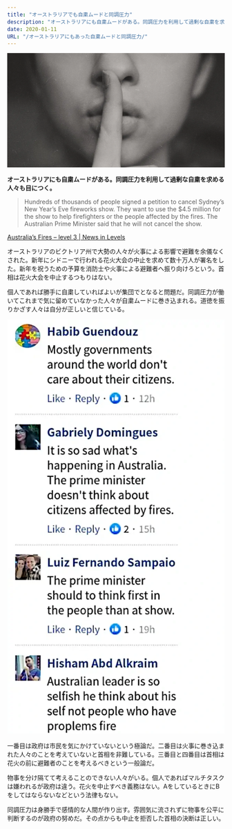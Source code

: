 ```yaml
---
title: "オーストラリアでも自粛ムードと同調圧力"
description: "オーストラリアにも自粛ムードがある。同調圧力を利用して過剰な自粛を求める人々も目につく。"
date: 2020-01-11
URL: "/オーストラリアにもあった自粛ムードと同調圧力/"
---
```


<div align="center">
<img src="./自粛ムード.webp" alt="自粛ムード">
</div>

<b>オーストラリアにも自粛ムードがある。同調圧力を利用して過剰な自粛を求める人々も目につく。</b>

> Hundreds of thousands of people signed a petition to cancel Sydney’s New Year’s Eve fireworks show. 
> They want to use the $4.5 million for the show to help firefighters or the people affected by the fires. The Australian Prime Minister said that he will not cancel the show.

[Australia’s Fires – level 3 | News in Levels](https://www.newsinlevels.com/products/australias-fires-level-3/)

オーストラリアのビクトリア州で大勢の人々が火事による影響で避難を余儀なくされた。新年にシドニーで行われる花火大会の中止を求めて数十万人が署名をした。新年を祝うための予算を消防士や火事による避難者へ振り向けろという。首相は花火大会を中止するつもりはない。

個人であれば勝手に自粛していればよいが集団でとなると問題だ。同調圧力が働いてこれまで気に留めていなかった人々が自粛ムードに巻き込まれる。道徳を振りかざす人々は自分が正しいと信じている。

<div align="center">
<img src="./自粛を求める人々.webp" alt="自粛を求める人々">
</div>

一番目は政府は市民を気にかけていないという極論だ。二番目は火事に巻き込まれた人々のことを考えていないと首相を非難している。三番目と四番目は首相は花火の前に避難者のことを考えるべきという一般論だ。

物事を分け隔てて考えることのできない人々がいる。個人であればマルチタスクは嫌われるが政府は違う。花火を中止すべき義務はない。AをしているときにBをしてはならないなどという法律もない。

同調圧力は身勝手で感情的な人間が作り出す。雰囲気に流されずに物事を公平に判断するのが政府の努めだ。その点からも中止を拒否した首相の決断は正しい。

